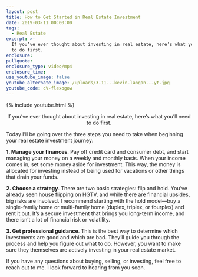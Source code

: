 ```yaml
---
layout: post
title: How to Get Started in Real Estate Investment
date: 2019-03-11 00:00:00
tags:
  - Real Estate
excerpt: >-
  If you’ve ever thought about investing in real estate, here’s what you’ll need
  to do first.
enclosure:
pullquote:
enclosure_type: video/mp4
enclosure_time:
use_youtube_image: false
youtube_alternate_image: /uploads/3-11---kevin-langan---yt.jpg
youtube_code: cV-flexogow
---
```


{% include youtube.html %}

<center>If you’ve ever thought about investing in real estate, here’s what you’ll need to do first.</center>

Today I’ll be going over the three steps you need to take when beginning your real estate investment journey:

**1. Manage your finances**. Pay off credit card and consumer debt, and start managing your money on a weekly and monthly basis. When your income comes in, set some money aside for investment. This way, the money is allocated for investing instead of being used for vacations or other things that drain your funds.

**2. Choose a strategy**. There are two basic strategies: flip and hold. You’ve already seen house flipping on HGTV, and while there are financial upsides, big risks are involved. I recommend starting with the hold model—buy a single-family home or multi-family home (duplex, triplex, or fourplex) and rent it out. It’s a secure investment that brings you long-term income, and there isn’t a lot of financial risk or volatility.

**3. Get professional guidance**. This is the best way to determine which investments are good and which are bad. They’ll guide you through the process and help you figure out what to do. However, you want to make sure they themselves are actively investing in your real estate market.

If you have any questions about buying, selling, or investing, feel free to reach out to me. I look forward to hearing from you soon.